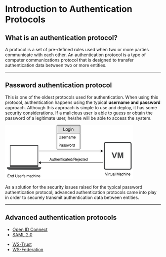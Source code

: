 # Introduction to Authentication Protocols

## What is an authentication protocol?

A protocol is a set of pre-defined rules used when two or more parties communicate with each other. An authentication protocol
is a type of computer communications protocol that is designed to transfer authentication data between two or more entities.

---

## Password authentication protocol

This is one of the oldest protocols used for authentication. When
using this protocol, authentication happens using the typical **username
and password** approach. Although this approach is simple to use and
deploy, it has some security considerations. If a malicious user is able
to guess or obtain the password of a legitimate user, he/she will be able to 
access the system.

![password authentication](../../../assets/img/concepts/password-authentication-protocol.png)

As a solution for the security issues raised for the typical password authentication protocol, advanced authentication protocols came into play in order to securely transmit authentication data between entities.

---

## Advanced authentication protocols

- [Open ID Connect](intro-oidc.md)
- [SAML 2.0](intro-saml.md)
<!-- - [NTLM](ntlm.md)-->
<!-- - [Kerberos](kerberos.md)-->
- [WS-Trust](intro-ws-trust.md)
- [WS-Federation](intro-ws-federation.md)
